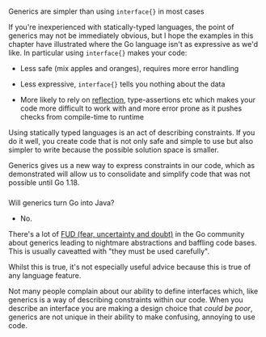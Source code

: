 ### 

Generics are simpler than using `interface{}` in most cases

[](#generics-are-simpler-than-using-interface-in-most-cases)

If you're inexperienced with statically-typed languages, the point of generics may not be immediately obvious, but I hope the examples in this chapter have illustrated where the Go language isn't as expressive as we'd like. In particular using `interface{}` makes your code:

-   Less safe (mix apples and oranges), requires more error handling
    

-   Less expressive, `interface{}` tells you nothing about the data
    

-   More likely to rely on [reflection](/learn-go-with-tests/go-fundamentals/reflection), type-assertions etc which makes your code more difficult to work with and more error prone as it pushes checks from compile-time to runtime
    

Using statically typed languages is an act of describing constraints. If you do it well, you create code that is not only safe and simple to use but also simpler to write because the possible solution space is smaller.

Generics gives us a new way to express constraints in our code, which as demonstrated will allow us to consolidate and simplify code that was not possible until Go 1.18.

### 

Will generics turn Go into Java?

[](#will-generics-turn-go-into-java)

-   No.
    

There's a lot of [FUD (fear, uncertainty and doubt)](https://en.wikipedia.org/wiki/Fear,_uncertainty,_and_doubt) in the Go community about generics leading to nightmare abstractions and baffling code bases. This is usually caveatted with "they must be used carefully".

Whilst this is true, it's not especially useful advice because this is true of any language feature.

Not many people complain about our ability to define interfaces which, like generics is a way of describing constraints within our code. When you describe an interface you are making a design choice that _could be poor_, generics are not unique in their ability to make confusing, annoying to use code.